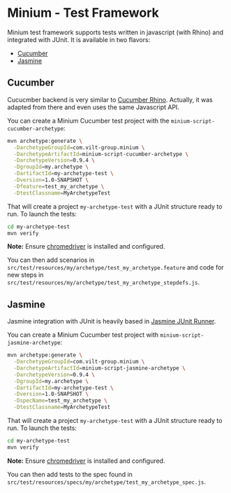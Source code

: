 Minium - Test Framework
=======================

Minium test framework supports tests written in javascript (with Rhino) and integrated with JUnit.
It is available in two flavors:

* [Cucumber](#cucumber)
* [Jasmine](#jasmine)

Cucumber
--------

Cucucmber backend is very similar to [Cucumber Rhino](https://github.com/cucumber/cucumber-jvm/tree/master/rhino). Actually, it was adapted from there and even uses the same Javascript API.

You can create a Minium Cucumber test project with the `minium-script-cucumber-archetype`:

```sh
mvn archetype:generate \
  -DarchetypeGroupId=com.vilt-group.minium \
  -DarchetypeArtifactId=minium-script-cucumber-archetype \
  -DarchetypeVersion=0.9.4 \
  -DgroupId=my.archetype \
  -DartifactId=my-archetype-test \
  -Dversion=1.0-SNAPSHOT \
  -Dfeature=test_my_archetype \
  -DtestClassname=MyArchetypeTest
```

That will create a project `my-archetype-test` with a JUnit structure ready to run. To launch the tests:

```sh
cd my-archetype-test
mvn verify
```

**Note:** Ensure [chromedriver](https://code.google.com/p/selenium/wiki/ChromeDriver) is installed and configured.

You can then add scenarios in `src/test/resources/my/archetype/test_my_archetype.feature` and code for new steps in `src/test/resources/my/archetype/test_my_archetype_stepdefs.js`.

Jasmine
-------

Jasmine integration with JUnit is heavily based in [Jasmine JUnit Runner](https://github.com/wgroeneveld/jasmine-junit-runner).

You can create a Minium Cucumber test project with `minium-script-jasmine-archetype`:

```sh
mvn archetype:generate \
  -DarchetypeGroupId=com.vilt-group.minium \
  -DarchetypeArtifactId=minium-script-jasmine-archetype \
  -DarchetypeVersion=0.9.4 \
  -DgroupId=my.archetype \
  -DartifactId=my-archetype-test \
  -Dversion=1.0-SNAPSHOT \
  -DspecName=test_my_archetype \
  -DtestClassname=MyArchetypeTest
```

That will create a project `my-archetype-test` with a JUnit structure ready to run. To launch the tests:

```sh
cd my-archetype-test
mvn verify
```

**Note:** Ensure [chromedriver](https://code.google.com/p/selenium/wiki/ChromeDriver) is installed and configured.

You can then add tests to the spec found in `src/test/resources/specs/my/archetype/test_my_archetype_spec.js`.

